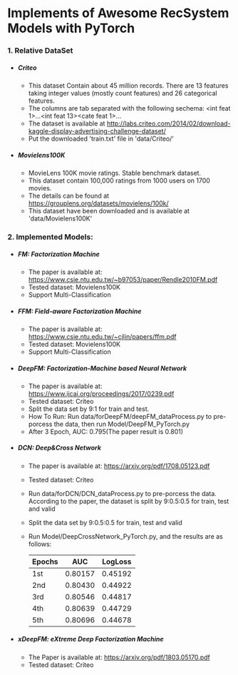 # Implements of Awesome RecSystem Models with PyTorch


### 1. Relative DataSet
- ##### Criteo
    - This dataset Contain about 45 million records. There are 13 features taking integer values (mostly count features)
    and 26 categorical features.
    - The columns are tab separated with the following sechema: <label><int feat 1>...<int feat 13><cate feat 1>...<cate feat26>
    - The dataset is available at http://labs.criteo.com/2014/02/download-kaggle-display-advertising-challenge-dataset/
    - Put the downloaded 'train.txt' file in 'data/Criteo/'
- ##### Movielens100K
    - MovieLens 100K movie ratings. Stable benchmark dataset. 
    - This dataset contain 100,000 ratings from 1000 users on 1700 movies.
    - The details can be found at https://grouplens.org/datasets/movielens/100k/
    - This dataset have been downloaded and is available at 'data/Movielens100K' 
### 2. Implemented Models:
- ##### FM: Factorization Machine
    - The paper is available at: https://www.csie.ntu.edu.tw/~b97053/paper/Rendle2010FM.pdf
    - Tested dataset: Movielens100K
    - Support Multi-Classification
- ##### FFM: Field-aware Factorization Machine
    - The paper is available at: https://www.csie.ntu.edu.tw/~cjlin/papers/ffm.pdf
    - Tested dataset: Movielens100K
    - Support Multi-Classification
- ##### DeepFM: Factorization-Machine based Neural Network
    - The paper is available at: https://www.ijcai.org/proceedings/2017/0239.pdf
    - Tested dataset: Criteo
    - Split the data set by 9:1 for train and test.
    - How To Run:
    Run data/forDeepFM/deepFM_dataProcess.py to pre-porcess the data, then run Model/DeepFM_PyTorch.py
    - After 3 Epoch, AUC: 0.795(The paper result is 0.801)
- ##### DCN: Deep&Cross Network
    - The paper is available at: https://arxiv.org/pdf/1708.05123.pdf
    - Tested dataset: Criteo
    - Run data/forDCN/DCN_dataProcess.py to pre-porcess the data. According to the paper, the dataset is split by 9:0.5:0.5 for train, test and valid
    - Split the data set by 9:0.5:0.5 for train, test and valid
    - Run Model/DeepCrossNetwork_PyTorch.py, and the results are as follows:
    
        |Epochs|AUC|LogLoss|
        |-----|---|-------|
        |1st|0.80157|0.45192|
        |2nd|0.80430|0.44922|
        |3rd|0.80546|0.44817|
        |4th|0.80639|0.44729|
        |5th|0.80696|0.44678|
- ##### xDeepFM: eXtreme Deep Factorization Machine
    - The Paper is available at: https://arxiv.org/pdf/1803.05170.pdf
    - Tested dataset: Criteo
    
